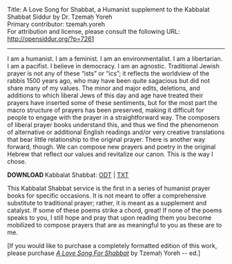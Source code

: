 <html>
<head></head>
<body>
Title: A Love Song for Shabbat, a Humanist supplement to the Kabbalat Shabbat Siddur by Dr. Tzemaḥ Yoreh<br />
Primary contributor: tzemah.yoreh<br />
For attribution and license, please consult the following URL: <a href="http://opensiddur.org/?p=7261">http://opensiddur.org/?p=7261</a>
<p />
<hr />

<div class="english">
I am a humanist. I am a feminist. I am an environmentalist. I am a libertarian. I am a pacifist. I believe in democracy. I am an agnostic. Traditional Jewish prayer is not any of these “ists” or “ics”; it reflects the worldview of the rabbis 1500 years ago, who may have been quite sagacious but did not share many of my values. The minor and major edits, deletions, and additions to which liberal Jews of this day and age have treated their prayers have inserted some of these sentiments, but for the most part the macro structure of prayers has been preserved, making it difficult for people to engage with the prayer in a straightforward way. The composers of liberal prayer books understand this, and thus we find the phenomenon of alternative or additional English readings and/or very creative translations that bear little relationship to the original prayer. There is another way forward, though. We can compose new prayers and poetry in the original Hebrew that reflect our values and revitalize our canon. This is the way I chose.

<strong>DOWNLOAD </strong>Kabbalat Shabbat: <a href="https://opensiddur.org/wp-content/uploads/2013/06/Tzemaḥ-Yoreh-Humanist-Kabbalat-Shabbat.odt">ODT</a> | <a href="https://opensiddur.org/wp-content/uploads/2013/06/Tzemaḥ-Yoreh-Humanist-Kabbalat-Shabbat.txt">TXT</a>

This Kabbalat Shabbat service is the first in a series of humanist prayer books for specific occasions. It is not meant to offer a comprehensive substitute to traditional prayer; rather, it is meant as a supplement and catalyst. If some of these poems strike a chord, great! If none of the poems speaks to you, I still hope and pray that upon reading them you become mobilized to compose prayers that are as meaningful to you as these are to me.

[If you would like to purchase a completely formatted edition of this work, please purchase <a href="http://www.amazon.com/Love-Song-Shabbat-Humanist-Prayer/dp/098571087X/"><em>A Love Song For Shabbat</em></a> by Tzemaḥ Yoreh -- ed.]
</div>
</body>
</html>